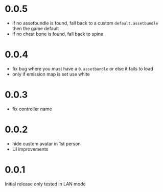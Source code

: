 # 0.0.5

- if no assetbundle is found, fall back to a custom `default.assetbundle` then the game default
- if no chest bone is found, fall back to spine

# 0.0.4

- fix bug where you must have a `0.assetbundle` or else it fails to load
- only if emission map is set use white

# 0.0.3

- fix controller name

# 0.0.2

- hide custom avatar in 1st person
- UI improvements

# 0.0.1

Initial release only tested in LAN mode
